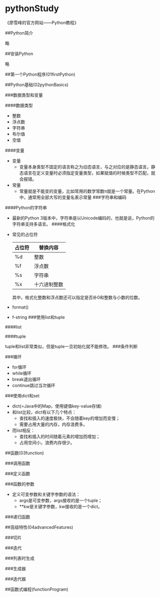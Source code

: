 # pythonStudy
《廖雪峰的官方网站——Python教程》

##Python简介

略

##安装Python

略

##第一个Python程序(01firstPython)

##Python基础(02pythonBasics)

###数据类型和变量

####数据类型
- 整数
- 浮点数
- 字符串
- 布尔值
- 空值

####变量
- 变量
    * 变量本身类型不固定的语言称之为动态语言，与之对应的是静态语言。静态语言在定义变量时必须指定变量类型，如果赋值的时候类型不匹配，就会报错。
- 常量
    * 常量就是不能变的变量，比如常用的数学常数π就是一个常量。在Python中，通常用全部大写的变量名表示常量
###字符串和编码

####Python的字符串
- 最新的Python 3版本中，字符串是以Unicode编码的，也就是说，Python的字符串支持多语言。
####格式化
- 常见的占位符
    
    |占位符|替换内容|
    |----|----|
    |%d|整数|
    |%f|浮点数|
    |%s|字符串|
    |%x|十六进制整数|
    其中，格式化整数和浮点数还可以指定是否补0和整数与小数的位数。
- format()
- f-string
###使用list和tuple

####list

####tuple

tuple和list非常类似，但是tuple一旦初始化就不能修改。
###条件判断

###循环
- for循环
- while循环
- break退出循环
- continue跳过当次循环

###使用dict和set
- dict(=Java中的Map，使用键值key-value存储)
- 和list比较，dict有以下几个特点：
    * 查找和插入的速度极快，不会随着key的增加而变慢；
    * 需要占用大量的内存，内存浪费多。
- 而list相反：
    * 查找和插入的时间随着元素的增加而增加；
    * 占用空间小，浪费内存很少。
    
##函数(03function)

###调用函数

###定义函数

###函数的参数
- 定义可变参数和关键字参数的语法：
    * args是可变参数，args接收的是一个tuple；
    * **kw是关键字参数，kw接收的是一个dict。
    
###递归函数

##高级特性(04advancedFeatures)

###切片

###迭代

###列表时生成

###生成器

###迭代器

##函数式编程(functionProgram)
